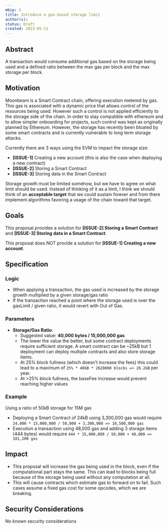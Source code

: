 ```yaml
---
mbip: 5
title: Introduce a gas-based storage limit
author(s):
status: Draft
created: 2023-05-11
---
```


## Abstract

A transaction would consume additional gas based on the storage being used and a defined ratio between the max gas per block and the max storage per block.

## Motivation

Moonbeam is a Smart Contract chain, offering execution metered by gas.
This gas is associated with a dynamic price that allows control of the resources being used.
However such a control is not applied efficiently to the storage side of the chain. In order to stay compatible with ethereum and to allow simpler onboarding for projects, such control was kept as originally planned by Ethereum.
However, the storage has recently been bloated by some smart contracts and is currently vulnerable to long term storage attacks.

Currently there are 3 ways using the EVM to impact the storage size:
- **[ISSUE-1]** Creating a new account (this is also the case when deploying a new contract)
- **[ISSUE-2]** Storing a Smart Contract
- **[ISSUE-3]** Storing data in the Smart Contract

Storage growth must be limited somehow, but we have to agree on what limit should be used. Instead of thinking of it as a limit, I think we should think of an **acceptable target** that we could sustain forever and from there implement algorithms favoring a usage of the chain toward that target.

## Goals

This proposal provides a solution for **[ISSUE-2] Storing a Smart Contract** and **[ISSUE-3] Storing data in a Smart Contract**.

This proposal does NOT provide a solution for **[ISSUE-1] Creating a new account**.

## Specification

### Logic

- When applying a transaction, the gas used is increased by the storage growth multiplied by a given storage/gas ratio
- If the transaction reached a point where the storage used is over the gasLimit / given ratio, it would revert with Out of Gas.


### Parameters

- **Storage/Gas Ratio**:
  - Suggested value: **40,000 bytes / 15,000,000 gas**
  - The lower the value the better, but some contract deployments require sufficient storage. A smart contract can be ~25kB but 1 deployment can deploy multiple contracts and also store storage items.
  - At 25% block fullness (which doesn’t increase the fees) this could lead to a maximum of  `25% * 40kB * 2628000 blocks => 26.2GB` per year.
  - At >25% block fullness, the baseFee increase would prevent reaching higher values


### Example

Using a ratio of 50kB storage for 15M gas
- Deploying a Smart Contract of 24kB using 3,300,000 gas would require `24,000 * 15,000,000 / 50,000 + 3,300,000 => 10,500,000 gas`
- Execution a transaction using 48,000 gas and adding 3 storage items (444 bytes) would require `444 * 15,000,000 / 50,000 + 48,000 => 181,200 gas`

## Impact

- This proposal will increase the gas being used in the block, even if the computational part stays the same. This can lead to blocks being full because of the storage being used without any computation at all. 
- This will cause contracts which estimate gas to forward on to fail. Such cases assume a fixed gas cost for some opcodes, which we are breaking.


## Security Considerations

No known security considerations
